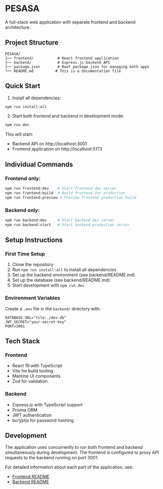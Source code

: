 # PESASA

A full-stack web application with separate frontend and backend architecture.

## Project Structure

```
PESASA/
├── frontend/           # React frontend application
├── backend/            # Express.js backend API
├── package.json        # Root package.json for managing both apps
└── README.md          # This is a documentation file
```

## Quick Start

1. Install all dependencies:
```bash
npm run install:all
```

2. Start both frontend and backend in development mode:
```bash
npm run dev
```

This will start:
- Backend API on http://localhost:3001
- Frontend application on http://localhost:5173

## Individual Commands

### Frontend only:
```bash
npm run frontend:dev    # Start frontend dev server
npm run frontend:build  # Build frontend for production
npm run frontend:preview # Preview frontend production build
```

### Backend only:
```bash
npm run backend:dev     # Start backend dev server
npm run backend:start   # Start backend production server
```

## Setup Instructions

### First Time Setup

1. Clone the repository
2. Run `npm run install:all` to install all dependencies
3. Set up the backend environment (see backend/README.md)
4. Set up the database (see backend/README.md)
5. Start development with `npm run dev`

### Environment Variables

Create a `.env` file in the `backend/` directory with:
```
DATABASE_URL="file:./dev.db"
JWT_SECRET="your-secret-key"
PORT=3001
```

## Tech Stack

### Frontend
- React 19 with TypeScript
- Vite for build tooling
- Mantine UI components
- Zod for validation

### Backend
- Express.js with TypeScript support
- Prisma ORM
- JWT authentication
- bcryptjs for password hashing

## Development

The application uses concurrently to run both frontend and backend simultaneously during development. The frontend is configured to proxy API requests to the backend running on port 3001.

For detailed information about each part of the application, see:
- [Frontend README](./frontend/README.md)
- [Backend README](./backend/README.md)
